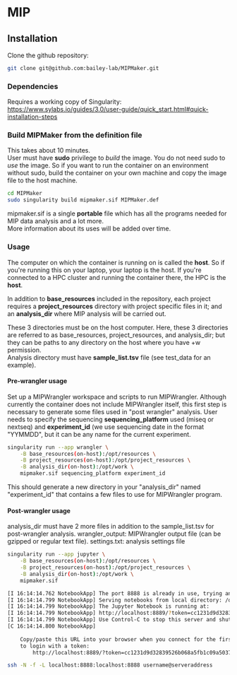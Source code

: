 MIP
=========
## Installation
Clone the github repository:
```bash
git clone git@github.com:bailey-lab/MIPMaker.git
```
### Dependencies
Requires a working copy of Singularity: https://www.sylabs.io/guides/3.0/user-guide/quick_start.html#quick-installation-steps
### Build MIPMaker from the definition file 
This takes  about 10 minutes.  
User must have **sudo** privilege to _build_ the image. You do not need sudo to _use_ the image. So if you want to run the container on an environment without sudo, build the container on your own machine and copy the image file to the host machine.
```bash
cd MIPMaker
sudo singularity build mipmaker.sif MIPMaker.def
```
mipmaker.sif is a single **portable** file which has all the programs needed for MIP data analysis and a lot more.  
More information about its uses will be added over time.
### Usage
The computer on which the container is running on is called the **host**. So if you're running this on your laptop, your laptop is the host. If you're connected to a HPC cluster and running the container there, the HPC is the **host**.  

In addition to **base_resources** included in the repository, each project requires a **project_resources** directory with project specific files in it; and an **analysis_dir** where MIP analysis will be carried out.  

These 3 directories must be on the host computer. Here, these 3 directories are referred to as base_resources, project_resources, and analysis_dir; but they can be paths to any directory on the host where you have +w permission.  
Analysis directory must have **sample_list.tsv** file (see test_data for an example).
#### Pre-wrangler usage
Set up a MIPWrangler workspace and scripts to run MIPWrangler. Although currently the container does not include MIPWrangler itself, this  first step is necessary to generate some files used in "post wrangler" analysis. User needs to specify the sequencing **sequencing_platform** used (miseq or nextseq) and **experiment_id** (we use sequencing date in the format "YYMMDD", but it can be any name for the current experiment.
```bash
singularity run --app wrangler \
    -B base_resources(on-host):/opt/resources \
    -B project_resources(on-host):/opt/project_resources \
    -B analysis_dir(on-host):/opt/work \
    mipmaker.sif sequencing_platform experiment_id
```
This should generate a new directory in your "analysis_dir" named "experiment_id" that contains a few files to use for MIPWrangler program.
#### Post-wrangler usage
analysis_dir must have 2 more files in addition to the sample_list.tsv for post-wrangler analysis.
wrangler_output: MIPWrangler output file (can be gzipped or regular text file).
settings.txt: analysis settings file
```bash
singularity run --app jupyter \
    -B base_resources(on-host):/opt/resources \
    -B project_resources(on-host):/opt/project_resources \
    -B analysis_dir(on-host):/opt/work \
    mipmaker.sif
```
```bash
[I 16:14:14.762 NotebookApp] The port 8888 is already in use, trying another port.
[I 16:14:14.799 NotebookApp] Serving notebooks from local directory: /opt/work
[I 16:14:14.799 NotebookApp] The Jupyter Notebook is running at:
[I 16:14:14.799 NotebookApp] http://localhost:8889/?token=cc1231d9d32839526b068a5fb1c09a503775cb480ed5bf0d
[I 16:14:14.799 NotebookApp] Use Control-C to stop this server and shut down all kernels (twice to skip confirmation).
[C 16:14:14.800 NotebookApp] 
    
    Copy/paste this URL into your browser when you connect for the first time,
    to login with a token:
        http://localhost:8889/?token=cc1231d9d32839526b068a5fb1c09a503775cb480ed5bf0d
```

```bash
ssh -N -f -L localhost:8888:localhost:8888 username@serveraddress
```

